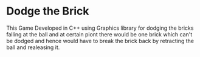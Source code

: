 # Dodge the Brick

This Game Developed in C++ using Graphics library for dodging the bricks falling at the ball and at certain piont there would be one brick which can't be dodged and hence would have to break the brick back by retracting the ball and realeasing it.
 
 
